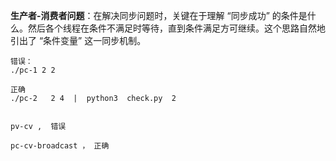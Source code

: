 **生产者-消费者问题**：在解决同步问题时，关键在于理解 “同步成功” 的条件是什么。然后各个线程在条件不满足时等待，直到条件满足方可继续。这个思路自然地引出了 “条件变量” 这一同步机制。

~~~
错误：
./pc-1 2 2

正确
./pc-2   2 4  |  python3  check.py  2


pv-cv ,  错误

pc-cv-broadcast ， 正确

~~~